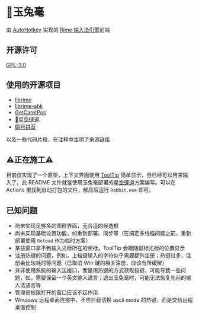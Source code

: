 # 🐇️玉兔毫

由 [AutoHotkey](https://www.autohotkey.com/) 实现的 [Rime 输入法引擎](https://github.com/rime/librime)前端

## 开源许可

[GPL-3.0](LICENSE)

## 使用的开源项目

- [librime](https://github.com/rime/librime)
- [librime-ahk](https://github.com/amorphobia/librime-ahk)
- [GetCaretPos](https://github.com/Descolada/AHK-v2-libraries)
- [🌟️星空键道](https://github.com/amorphobia/rime-jiandao)
- [朙月拼音](https://github.com/rime/rime-luna-pinyin)

以及一些代码片段，在注释中注明了来源链接

## ⚠️正在施工⚠️

目前仅实现了一个原型，上下文界面使用 [ToolTip](https://www.autohotkey.com/docs/v2/lib/ToolTip.htm) 简单显示，但已经可以用来输入了，此 README 文件就是使用玉兔毫部署的[星空键道](https://github.com/amorphobia/rime-jiandao)方案编写。可以在 Actions 里找到自动打包的文件，解压后运行 `Rabbit.exe` 即可。

## 已知问题

- 尚未实现足够多的图形界面，无合适的候选框
- 尚未实现基础设置功能，如重新部署、同步等（在搞定多线程问题之前，重新部署使用 `Reload` 作为临时方案）
- 某些窗口拿不到输入光标所在的坐标，ToolTip 会跟随鼠标光标的位置显示
- 注册热键的问题，例如，上档键输入的字符似乎需要额外注册；热键过多，注册会比较耗时等问题（已取消 Win 键的相关注册，应该有所缓解）
- 并非使用系统的输入法接口，而是用热键的方式获取按键，可能导致一些问题，如，需要保留一个英文输入语言；退出玉兔毫时，可能无法恢复先前的输入法语言等
- 管理员权限打开的窗口应该不起作用
- Windows 远程桌面连接中，不应拦截切换 ascii mode 的热键，而是交给远程桌面控制
